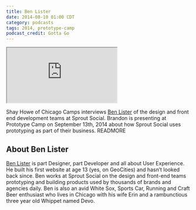 ```yaml
---
title: Ben Lister
date: 2014-08-10 01:00 CDT
category: podcasts
tags: 2014, prototype-camp
podcast_credit: Gotta Go
---
```


<iframe class="podcast-player" seamless src="https://simplecast.fm/e/4078?style=light"></iframe>

Shay Howe of Chicago Camps interviews <a href="https://twitter.com/benclister" rel="nofollow">Ben Lister</a> of the design and front end development teams at Sprout Social. Brandon is presenting at Prototype Camp on September 13th, 2014 about how Sprout Social uses prototyping as part of their business. READMORE

## About Ben Lister

<a href="http://benlister.net/" rel="nofollow">Ben Lister</a> is part Designer, part Developer and all about User Experience. He built his first website at age 13 (yes, on GeoCities) and hasn&#8217;t looked back since. Ben works at Sprout Social on the design and front-end teams prototyping and building products used by thousands of brands and agencies daily. Ben is also an avid White Sox, Sports Car, Running and Craft Beer enthusiast who lives in Chicago with his wife Erin and a rambunctious three year old Whippet named Devo.
